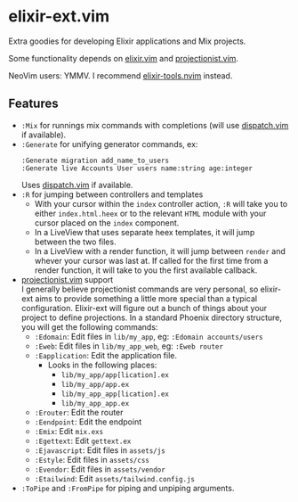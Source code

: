 # elixir-ext.vim

Extra goodies for developing Elixir applications and Mix projects.

Some functionality depends on [elixir.vim](https://github.com/elixir-editors/vim-elixir/) and [projectionist.vim](https://github.com/tpope/vim-projectionist).

NeoVim users: YMMV.  I recommend [elixir-tools.nvim](https://github.com/elixir-tools/elixir-tools.nvim) instead.

## Features

- `:Mix` for runnings mix commands with completions (will use [dispatch.vim](https://github.com/tpope/vim-dispatch) if available).
- `:Generate` for unifying generator commands, ex:
  ```viml
  :Generate migration add_name_to_users
  :Generate live Accounts User users name:string age:integer
  ```
  Uses [dispatch.vim](https://github.com/tpope/vim-dispatch) if available.
- `:R` for jumping between controllers and templates
  - With your cursor within the `index` controller action, `:R` will take you to
    either `index.html.heex` or to the relevant `HTML` module with your cursor
    placed on the `index` component.
  - In a LiveView that uses separate heex templates, it will jump between the
    two files.
  - In a LiveView with a render function, it will jump between `render` and
    whever your cursor was last at.  If called for the first time from a render
    function, it will take to you the first available callback.
- [projectionist.vim](https://github.com/tpope/vim-projectionist) support\
  I generally believe projectionist commands are very personal, so elixir-ext
  aims to provide something a little more special than a typical configuration.
  Elixir-ext will figure out a bunch of things about your
  project to define projections.  In a standard Phoenix directory structure,
  you will get the following commands:
  - `:Edomain`: Edit files in `lib/my_app`, eg: `:Edomain accounts/users`
  - `:Eweb`: Edit files in `lib/my_app_web`, eg: `:Eweb router`
  - `:Eapplication`: Edit the application file.
    - Looks in the following places:
      - `lib/my_app/app[lication].ex`
      - `lib/my_app/app.ex`
      - `lib/my_app_app[lication].ex`
      - `lib/my_app_app.ex`
  - `:Erouter`: Edit the router
  - `:Eendpoint`: Edit the endpoint
  - `:Emix`: Edit `mix.exs`
  - `:Egettext`: Edit `gettext.ex`
  - `:Ejavascript`: Edit files in `assets/js`
  - `:Estyle`: Edit files in `assets/css`
  - `:Evendor`: Edit files in `assets/vendor`
  - `:Etailwind`: Edit `assets/tailwind.config.js`
- `:ToPipe` and `:FromPipe` for piping and unpiping arguments.
